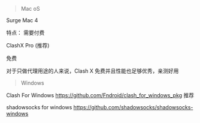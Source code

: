 > Mac oS

Surge Mac 4

特点： 需要付费


ClashX Pro (推荐) 

免费

对于只做代理用途的人来说，Clash X 免费并且性能也足够优秀，亲测好用


> Windows

Clash For Windows
https://github.com/Fndroid/clash_for_windows_pkg
推荐


shadowsocks for windows
https://github.com/shadowsocks/shadowsocks-windows

